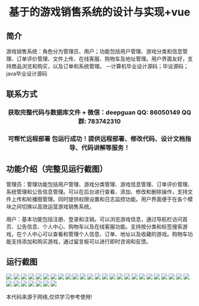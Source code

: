 <p><h1 align="center">基于的游戏销售系统的设计与实现+vue</h1></p>

## 简介
游戏销售系统：角色分为管理员、用户；功能包括用户管理、游戏分类和信息管理、订单评价管理、文件上传、在线客服、购物车及地址管理。用户界面友好，支持商品浏览和购买，以及订单和系统管理。    --计算机毕业设计源码；毕设源码；java毕业设计源码


## 联系方式
<p><h3 align="center">获取完整代码与数据库文件 + 微信：deepguan QQ: 86050149 QQ群: 783742310</h3></p>
<p><h3 align="center">可帮忙远程部署 包运行成功！提供远程部署、修改代码、设计文档指导、代码讲解等服务！</h3></p>

## 功能介绍（完整见运行截图）
管理员：管理功能包括用户管理、游戏分类管理、游戏信息管理、订单评价管理、系统管理和公告信息管理。可以在后台进行查看、添加、修改和删除操作，支持文件上传和轮播图管理。同时提供权限设置和日志监控功能。用户界面便于在各个模块之间切换以高效运营游戏销售系统。

用户：基本功能包括注册、登录和注销。可以浏览游戏信息，通过导航栏访问首页、公告信息、个人中心、购物车以及在线客服功能。支持按分类和标签搜索游戏，在个人中心可以查看和管理个人信息、订单、地址以及收藏的游戏。购物车功能支持添加和购买游戏，通过留言板可以进行即时咨询和反馈。


## 运行截图
![](img/001.jpg)
![](img/002.jpg)
![](img/003.jpg)
![](img/004.jpg)
![](img/005.jpg)
![](img/006.jpg)
![](img/007.jpg)
![](img/008.jpg)
![](img/009.jpg)
![](img/010.jpg)
![](img/011.jpg)
![](img/012.jpg)
![](img/013.jpg)
![](img/014.jpg)
![](img/015.jpg)
![](img/016.jpg)
![](img/017.jpg)
![](img/018.jpg)
![](img/019.jpg)
![](img/020.jpg)
![](img/021.jpg)
![](img/022.jpg)
![](img/023.jpg)
![](img/024.jpg)
![](img/025.jpg)
![](img/026.jpg)
![](img/027.jpg)
![](img/028.jpg)
![](img/029.jpg)
![](img/030.jpg)
![](img/031.jpg)
![](img/032.jpg)

<p>本代码来源于网络,仅供学习参考使用!</p>
